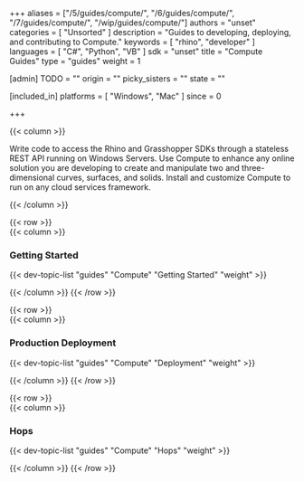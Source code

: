 +++
aliases = ["/5/guides/compute/", "/6/guides/compute/", "/7/guides/compute/", "/wip/guides/compute/"]
authors = "unset"
categories = [ "Unsorted" ]
description = "Guides to developing, deploying, and contributing to Compute."
keywords = [ "rhino", "developer" ]
languages = [ "C#", "Python", "VB" ]
sdk = "unset"
title = "Compute Guides"
type = "guides"
weight = 1

[admin]
TODO = ""
origin = ""
picky_sisters = ""
state = ""

[included_in]
platforms = [ "Windows", "Mac" ]
since = 0

+++
<div class="row">
<div class="col-12" markdown="1">   



</div>
{{< column >}}  

Write code to access the Rhino and Grasshopper SDKs through a stateless REST API running on Windows Servers. Use Compute to enhance any online solution you are developing to create and manipulate two and three-dimensional curves, surfaces, and solids. Install and customize Compute to run on any cloud services framework.

{{< /column >}}
</div>

{{< row >}}  
{{< column >}}  

### Getting Started

{{< dev-topic-list "guides" "Compute" "Getting Started" "weight" >}}

{{< /column >}}
{{< /row >}}  

{{< row >}}  
{{< column >}}  

### Production Deployment

{{< dev-topic-list "guides" "Compute" "Deployment" "weight" >}}

{{< /column >}}
{{< /row >}}  

{{< row >}}  
{{< column >}}  

### Hops

{{< dev-topic-list "guides" "Compute" "Hops" "weight" >}}

{{< /column >}}
{{< /row >}}  

